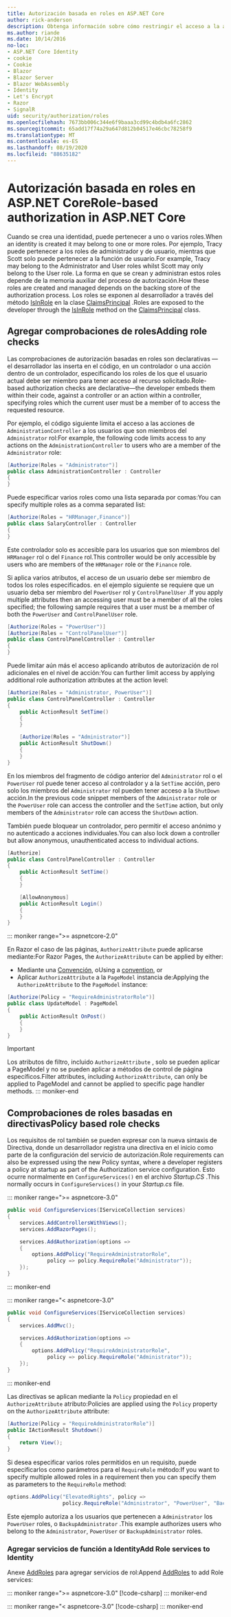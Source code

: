 ```yaml
---
title: Autorización basada en roles en ASP.NET Core
author: rick-anderson
description: Obtenga información sobre cómo restringir el acceso a la acción y el controlador ASP.NET Core pasando roles al atributo Authorize.
ms.author: riande
ms.date: 10/14/2016
no-loc:
- ASP.NET Core Identity
- cookie
- Cookie
- Blazor
- Blazor Server
- Blazor WebAssembly
- Identity
- Let's Encrypt
- Razor
- SignalR
uid: security/authorization/roles
ms.openlocfilehash: 7673bb006c344e6f9baaa3cd99c4bdb4a6fc2862
ms.sourcegitcommit: 65add17f74a29a647d812b04517e46cbc78258f9
ms.translationtype: MT
ms.contentlocale: es-ES
ms.lasthandoff: 08/19/2020
ms.locfileid: "88635182"
---
```

# <a name="role-based-authorization-in-aspnet-core"></a><span data-ttu-id="44456-103">Autorización basada en roles en ASP.NET Core</span><span class="sxs-lookup"><span data-stu-id="44456-103">Role-based authorization in ASP.NET Core</span></span>

<a name="security-authorization-role-based"></a>

<span data-ttu-id="44456-104">Cuando se crea una identidad, puede pertenecer a uno o varios roles.</span><span class="sxs-lookup"><span data-stu-id="44456-104">When an identity is created it may belong to one or more roles.</span></span> <span data-ttu-id="44456-105">Por ejemplo, Tracy puede pertenecer a los roles de administrador y de usuario, mientras que Scott solo puede pertenecer a la función de usuario.</span><span class="sxs-lookup"><span data-stu-id="44456-105">For example, Tracy may belong to the Administrator and User roles whilst Scott may only belong to the User role.</span></span> <span data-ttu-id="44456-106">La forma en que se crean y administran estos roles depende de la memoria auxiliar del proceso de autorización.</span><span class="sxs-lookup"><span data-stu-id="44456-106">How these roles are created and managed depends on the backing store of the authorization process.</span></span> <span data-ttu-id="44456-107">Los roles se exponen al desarrollador a través del método [IsInRole](/dotnet/api/system.security.principal.genericprincipal.isinrole) en la clase [ClaimsPrincipal](/dotnet/api/system.security.claims.claimsprincipal) .</span><span class="sxs-lookup"><span data-stu-id="44456-107">Roles are exposed to the developer through the [IsInRole](/dotnet/api/system.security.principal.genericprincipal.isinrole) method on the [ClaimsPrincipal](/dotnet/api/system.security.claims.claimsprincipal) class.</span></span>

## <a name="adding-role-checks"></a><span data-ttu-id="44456-108">Agregar comprobaciones de roles</span><span class="sxs-lookup"><span data-stu-id="44456-108">Adding role checks</span></span>

<span data-ttu-id="44456-109">Las comprobaciones de autorización basadas en roles son declarativas &mdash; el desarrollador las inserta en el código, en un controlador o una acción dentro de un controlador, especificando los roles de los que el usuario actual debe ser miembro para tener acceso al recurso solicitado.</span><span class="sxs-lookup"><span data-stu-id="44456-109">Role-based authorization checks are declarative&mdash;the developer embeds them within their code, against a controller or an action within a controller, specifying roles which the current user must be a member of to access the requested resource.</span></span>

<span data-ttu-id="44456-110">Por ejemplo, el código siguiente limita el acceso a las acciones de `AdministrationController` a los usuarios que son miembros del `Administrator` rol:</span><span class="sxs-lookup"><span data-stu-id="44456-110">For example, the following code limits access to any actions on the `AdministrationController` to users who are a member of the `Administrator` role:</span></span>

```csharp
[Authorize(Roles = "Administrator")]
public class AdministrationController : Controller
{
}
```

<span data-ttu-id="44456-111">Puede especificar varios roles como una lista separada por comas:</span><span class="sxs-lookup"><span data-stu-id="44456-111">You can specify multiple roles as a comma separated list:</span></span>

```csharp
[Authorize(Roles = "HRManager,Finance")]
public class SalaryController : Controller
{
}
```

<span data-ttu-id="44456-112">Este controlador solo es accesible para los usuarios que son miembros del `HRManager` rol o del `Finance` rol.</span><span class="sxs-lookup"><span data-stu-id="44456-112">This controller would be only accessible by users who are members of the `HRManager` role or the `Finance` role.</span></span>

<span data-ttu-id="44456-113">Si aplica varios atributos, el acceso de un usuario debe ser miembro de todos los roles especificados. en el ejemplo siguiente se requiere que un usuario deba ser miembro del `PowerUser` rol y `ControlPanelUser` .</span><span class="sxs-lookup"><span data-stu-id="44456-113">If you apply multiple attributes then an accessing user must be a member of all the roles specified; the following sample requires that a user must be a member of both the `PowerUser` and `ControlPanelUser` role.</span></span>

```csharp
[Authorize(Roles = "PowerUser")]
[Authorize(Roles = "ControlPanelUser")]
public class ControlPanelController : Controller
{
}
```

<span data-ttu-id="44456-114">Puede limitar aún más el acceso aplicando atributos de autorización de rol adicionales en el nivel de acción:</span><span class="sxs-lookup"><span data-stu-id="44456-114">You can further limit access by applying additional role authorization attributes at the action level:</span></span>

```csharp
[Authorize(Roles = "Administrator, PowerUser")]
public class ControlPanelController : Controller
{
    public ActionResult SetTime()
    {
    }

    [Authorize(Roles = "Administrator")]
    public ActionResult ShutDown()
    {
    }
}
```

<span data-ttu-id="44456-115">En los miembros del fragmento de código anterior del `Administrator` rol o el `PowerUser` rol puede tener acceso al controlador y a la `SetTime` acción, pero solo los miembros del `Administrator` rol pueden tener acceso a la `ShutDown` acción.</span><span class="sxs-lookup"><span data-stu-id="44456-115">In the previous code snippet members of the `Administrator` role or the `PowerUser` role can access the controller and the `SetTime` action, but only members of the `Administrator` role can access the `ShutDown` action.</span></span>

<span data-ttu-id="44456-116">También puede bloquear un controlador, pero permitir el acceso anónimo y no autenticado a acciones individuales.</span><span class="sxs-lookup"><span data-stu-id="44456-116">You can also lock down a controller but allow anonymous, unauthenticated access to individual actions.</span></span>

```csharp
[Authorize]
public class ControlPanelController : Controller
{
    public ActionResult SetTime()
    {
    }

    [AllowAnonymous]
    public ActionResult Login()
    {
    }
}
```

::: moniker range=">= aspnetcore-2.0"

<span data-ttu-id="44456-117">En Razor el caso de las páginas, `AuthorizeAttribute` puede aplicarse mediante:</span><span class="sxs-lookup"><span data-stu-id="44456-117">For Razor Pages, the `AuthorizeAttribute` can be applied by either:</span></span>

* <span data-ttu-id="44456-118">Mediante una [Convención](xref:razor-pages/razor-pages-conventions#page-model-action-conventions), o</span><span class="sxs-lookup"><span data-stu-id="44456-118">Using a [convention](xref:razor-pages/razor-pages-conventions#page-model-action-conventions), or</span></span>
* <span data-ttu-id="44456-119">Aplicar `AuthorizeAttribute` a la `PageModel` instancia de:</span><span class="sxs-lookup"><span data-stu-id="44456-119">Applying the `AuthorizeAttribute` to the `PageModel` instance:</span></span>

```csharp
[Authorize(Policy = "RequireAdministratorRole")]
public class UpdateModel : PageModel
{
    public ActionResult OnPost()
    {
    }
}
```

> [!IMPORTANT]
> <span data-ttu-id="44456-120">Los atributos de filtro, incluido `AuthorizeAttribute` , solo se pueden aplicar a PageModel y no se pueden aplicar a métodos de control de página específicos.</span><span class="sxs-lookup"><span data-stu-id="44456-120">Filter attributes, including `AuthorizeAttribute`, can only be applied to PageModel and cannot be applied to specific page handler methods.</span></span>
::: moniker-end

<a name="security-authorization-role-policy"></a>

## <a name="policy-based-role-checks"></a><span data-ttu-id="44456-121">Comprobaciones de roles basadas en directivas</span><span class="sxs-lookup"><span data-stu-id="44456-121">Policy based role checks</span></span>

<span data-ttu-id="44456-122">Los requisitos de rol también se pueden expresar con la nueva sintaxis de Directiva, donde un desarrollador registra una directiva en el inicio como parte de la configuración del servicio de autorización.</span><span class="sxs-lookup"><span data-stu-id="44456-122">Role requirements can also be expressed using the new Policy syntax, where a developer registers a policy at startup as part of the Authorization service configuration.</span></span> <span data-ttu-id="44456-123">Esto ocurre normalmente en `ConfigureServices()` en el archivo *Startup.CS* .</span><span class="sxs-lookup"><span data-stu-id="44456-123">This normally occurs in `ConfigureServices()` in your *Startup.cs* file.</span></span>

::: moniker range=">= aspnetcore-3.0"
```csharp
public void ConfigureServices(IServiceCollection services)
{
    services.AddControllersWithViews();
    services.AddRazorPages();

    services.AddAuthorization(options =>
    {
        options.AddPolicy("RequireAdministratorRole",
             policy => policy.RequireRole("Administrator"));
    });
}
```
::: moniker-end

::: moniker range="< aspnetcore-3.0"
```csharp
public void ConfigureServices(IServiceCollection services)
{
    services.AddMvc();

    services.AddAuthorization(options =>
    {
        options.AddPolicy("RequireAdministratorRole",
             policy => policy.RequireRole("Administrator"));
    });
}
```
::: moniker-end

<span data-ttu-id="44456-124">Las directivas se aplican mediante la `Policy` propiedad en el `AuthorizeAttribute` atributo:</span><span class="sxs-lookup"><span data-stu-id="44456-124">Policies are applied using the `Policy` property on the `AuthorizeAttribute` attribute:</span></span>

```csharp
[Authorize(Policy = "RequireAdministratorRole")]
public IActionResult Shutdown()
{
    return View();
}
```

<span data-ttu-id="44456-125">Si desea especificar varios roles permitidos en un requisito, puede especificarlos como parámetros para el `RequireRole` método:</span><span class="sxs-lookup"><span data-stu-id="44456-125">If you want to specify multiple allowed roles in a requirement then you can specify them as parameters to the `RequireRole` method:</span></span>

```csharp
options.AddPolicy("ElevatedRights", policy =>
                  policy.RequireRole("Administrator", "PowerUser", "BackupAdministrator"));
```

<span data-ttu-id="44456-126">Este ejemplo autoriza a los usuarios que pertenecen a `Administrator` los `PowerUser` roles, o `BackupAdministrator` .</span><span class="sxs-lookup"><span data-stu-id="44456-126">This example authorizes users who belong to the `Administrator`, `PowerUser` or `BackupAdministrator` roles.</span></span>

### <a name="add-role-services-to-no-locidentity"></a><span data-ttu-id="44456-127">Agregar servicios de función a Identity</span><span class="sxs-lookup"><span data-stu-id="44456-127">Add Role services to Identity</span></span>

<span data-ttu-id="44456-128">Anexe [AddRoles](/dotnet/api/microsoft.aspnetcore.identity.identitybuilder.addroles#Microsoft_AspNetCore_Identity_IdentityBuilder_AddRoles__1) para agregar servicios de rol:</span><span class="sxs-lookup"><span data-stu-id="44456-128">Append [AddRoles](/dotnet/api/microsoft.aspnetcore.identity.identitybuilder.addroles#Microsoft_AspNetCore_Identity_IdentityBuilder_AddRoles__1) to add Role services:</span></span>

::: moniker range=">= aspnetcore-3.0"
[!code-csharp[](roles/samples/3_0/Startup.cs?name=snippet&highlight=7)]
::: moniker-end

::: moniker range="< aspnetcore-3.0"
[!code-csharp[](roles/samples/2_2/Startup.cs?name=snippet&highlight=7)]
::: moniker-end

